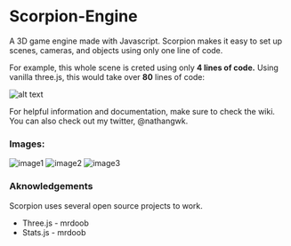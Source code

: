 # Scorpion-Engine
A 3D game engine made with Javascript. Scorpion makes it easy to set up scenes, cameras, and objects using only one line of code.

For example, this whole scene is creted using only **4 lines of code.** Using vanilla three.js, this would take over **80** lines of code:

![alt text](https://cdn1.imggmi.com/uploads/2019/9/10/5e8f6611a5682143158ac50015cf8deb-full.png)

For helpful information and documentation, make sure to check the wiki. You can also check out my twitter, @nathangwk.

### Images:

![image1](https://cdn1.imggmi.com/uploads/2019/9/12/9df346ac14a51f5892f2f276cd841f7f-full.png)
![image2](https://camo.githubusercontent.com/b35e851745ff46d1f2713bee5be4d46077aecf98/68747470733a2f2f63646e312e696d67676d692e636f6d2f75706c6f6164732f323031392f392f31312f34333836613966386436613037353565353739323831383964653331353265342d66756c6c2e706e67)
![image3](https://camo.githubusercontent.com/ddecb81a7d9b184789df639c52def8fe56eb9831/68747470733a2f2f63646e312e696d67676d692e636f6d2f75706c6f6164732f323031392f392f31302f64303437303864373030336230653331313939663561383761383661326639332d66756c6c2e706e67)

### Aknowledgements
Scorpion uses several open source projects to work.

* Three.js - mrdoob
* Stats.js - mrdoob
